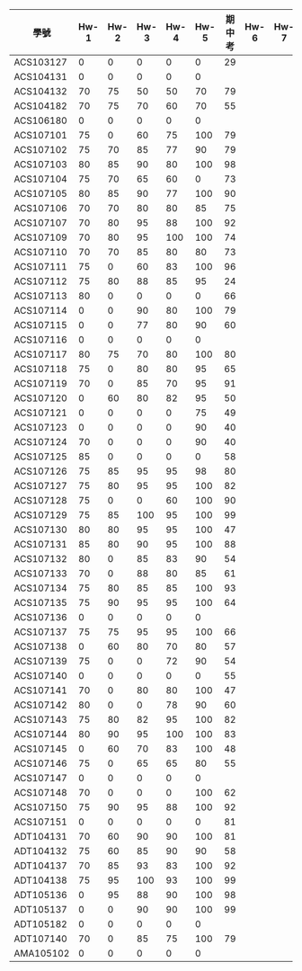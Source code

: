 | 學號        | Hw-1 | Hw-2 | Hw-3 | Hw-4 | Hw-5 | 期中考 | Hw-6 | Hw-7 | Hw-8 | Hw-9 |
|-----------|------|------|------|------|------|-----|------|------|------|------|
| ACS103127 | 0    | 0    | 0    | 0    | 0    | 29  |      |      |      |      |
| ACS104131 | 0    | 0    | 0    | 0    | 0    |     |      |      |      |      |
| ACS104132 | 70   | 75   | 50   | 50   | 70   | 79  |      |      |      |      |
| ACS104182 | 70   | 75   | 70   | 60   | 70   | 55  |      |      |      |      |
| ACS106180 | 0    | 0    | 0    | 0    | 0    |     |      |      |      |      |
| ACS107101 | 75   | 0    | 60   | 75   | 100  | 79  |      |      |      |      |
| ACS107102 | 75   | 70   | 85   | 77   | 90   | 79  |      |      |      |      |
| ACS107103 | 80   | 85   | 90   | 80   | 100  | 98  |      |      |      |      |
| ACS107104 | 75   | 70   | 65   | 60   | 0    | 73  |      |      |      |      |
| ACS107105 | 80   | 85   | 90   | 77   | 100  | 90  |      |      |      |      |
| ACS107106 | 70   | 70   | 80   | 80   | 85   | 75  |      |      |      |      |
| ACS107107 | 70   | 80   | 95   | 88   | 100  | 92  |      |      |      |      |
| ACS107109 | 70   | 80   | 95   | 100  | 100  | 74  |      |      |      |      |
| ACS107110 | 70   | 70   | 85   | 80   | 80   | 73  |      |      |      |      |
| ACS107111 | 75   | 0    | 60   | 83   | 100  | 96  |      |      |      |      |
| ACS107112 | 75   | 80   | 88   | 85   | 95   | 24  |      |      |      |      |
| ACS107113 | 80   | 0    | 0    | 0    | 0    | 66  |      |      |      |      |
| ACS107114 | 0    | 0    | 90   | 80   | 100  | 79  |      |      |      |      |
| ACS107115 | 0    | 0    | 77   | 80   | 90   | 60  |      |      |      |      |
| ACS107116 | 0    | 0    | 0    | 0    | 0    |     |      |      |      |      |
| ACS107117 | 80   | 75   | 70   | 80   | 100  | 80  |      |      |      |      |
| ACS107118 | 75   | 0    | 80   | 80   | 95   | 65  |      |      |      |      |
| ACS107119 | 70   | 0    | 85   | 70   | 95   | 91  |      |      |      |      |
| ACS107120 | 0    | 60   | 80   | 82   | 95   | 50  |      |      |      |      |
| ACS107121 | 0    | 0    | 0    | 0    | 75   | 49  |      |      |      |      |
| ACS107123 | 0    | 0    | 0    | 0    | 90   | 40  |      |      |      |      |
| ACS107124 | 70   | 0    | 0    | 0    | 90   | 40  |      |      |      |      |
| ACS107125 | 85   | 0    | 0    | 0    | 0    | 58  |      |      |      |      |
| ACS107126 | 75   | 85   | 95   | 95   | 98   | 80  |      |      |      |      |
| ACS107127 | 75   | 80   | 95   | 95   | 100  | 82  |      |      |      |      |
| ACS107128 | 75   | 0    | 0    | 60   | 100  | 90  |      |      |      |      |
| ACS107129 | 75   | 85   | 100  | 95   | 100  | 99  |      |      |      |      |
| ACS107130 | 80   | 80   | 95   | 95   | 100  | 47  |      |      |      |      |
| ACS107131 | 85   | 80   | 90   | 95   | 100  | 88  |      |      |      |      |
| ACS107132 | 80   | 0    | 85   | 83   | 90   | 54  |      |      |      |      |
| ACS107133 | 70   | 0    | 88   | 80   | 85   | 61  |      |      |      |      |
| ACS107134 | 75   | 80   | 85   | 85   | 100  | 93  |      |      |      |      |
| ACS107135 | 75   | 90   | 95   | 95   | 100  | 64  |      |      |      |      |
| ACS107136 | 0    | 0    | 0    | 0    | 0    |     |      |      |      |      |
| ACS107137 | 75   | 75   | 95   | 95   | 100  | 66  |      |      |      |      |
| ACS107138 | 0    | 60   | 80   | 70   | 80   | 57  |      |      |      |      |
| ACS107139 | 75   | 0    | 0    | 72   | 90   | 54  |      |      |      |      |
| ACS107140 | 0    | 0    | 0    | 0    | 0    | 55  |      |      |      |      |
| ACS107141 | 70   | 0    | 80   | 80   | 100  | 47  |      |      |      |      |
| ACS107142 | 80   | 0    | 0    | 78   | 90   | 60  |      |      |      |      |
| ACS107143 | 75   | 80   | 82   | 95   | 100  | 82  |      |      |      |      |
| ACS107144 | 80   | 90   | 95   | 100  | 100  | 83  |      |      |      |      |
| ACS107145 | 0    | 60   | 70   | 83   | 100  | 48  |      |      |      |      |
| ACS107146 | 75   | 0    | 65   | 65   | 80   | 55  |      |      |      |      |
| ACS107147 | 0    | 0    | 0    | 0    | 0    |     |      |      |      |      |
| ACS107148 | 70   | 0    | 0    | 0    | 100  | 62  |      |      |      |      |
| ACS107150 | 75   | 90   | 95   | 88   | 100  | 92  |      |      |      |      |
| ACS107151 | 0    | 0    | 0    | 0    | 0    | 81  |      |      |      |      |
| ADT104131 | 70   | 60   | 90   | 90   | 100  | 81  |      |      |      |      |
| ADT104132 | 75   | 60   | 85   | 90   | 90   | 58  |      |      |      |      |
| ADT104137 | 70   | 85   | 93   | 83   | 100  | 92  |      |      |      |      |
| ADT104138 | 75   | 95   | 100  | 93   | 100  | 99  |      |      |      |      |
| ADT105136 | 0    | 95   | 88   | 90   | 100  | 98  |      |      |      |      |
| ADT105137 | 0    | 0    | 90   | 90   | 100  | 99  |      |      |      |      |
| ADT105182 | 0    | 0    | 0    | 0    | 0    |     |      |      |      |      |
| ADT107140 | 70   | 0    | 85   | 75   | 100  | 79  |      |      |      |      |
| AMA105102 | 0    | 0    | 0    | 0    | 0    |     |      |      |      |      |
